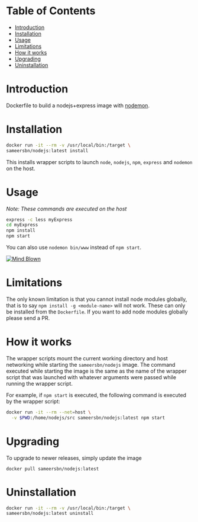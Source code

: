 # Table of Contents
- [Introduction](#introduction)
- [Installation](#installation)
- [Usage](#usage)
- [Limitations](#limitations)
- [How it works](#how-it-works)
- [Upgrading](#upgrading)
- [Uninstallation](#uninstallation)

# Introduction
Dockerfile to build a nodejs+express image with [nodemon](http://nodemon.io/).

# Installation

```bash
docker run -it --rm -v /usr/local/bin:/target \
sameersbn/nodejs:latest install
```

This installs wrapper scripts to launch `node`, `nodejs`, `npm`, `express` and `nodemon` on the host.

# Usage
*Note: These commands are executed on the host*

```bash
express -c less myExpress
cd myExpress
npm install
npm start
```

You can also use `nodemon bin/www` instead of `npm start`.

[![Mind Blown](http://img4.wikia.nocookie.net/__cb20130223000930/adventuretimewithfinnandjake/images/b/b3/Kevin-Butler-Mind-Blown.gif)](https://www.youtube.com/v/kgsP_WAFbu0?start=94&end=100)

# Limitations

The only known limitation is that you cannot install node modules globally, that is to say `npm install -g <module-name>` will not work. These can only be installed from the `Dockerfile`. If you want to add node modules globally please send a PR.

# How it works

The wrapper scripts mount the current working directory and host networking while starting the `sameersbn/nodejs` image. The command executed while starting the image is the same as the name of the wrapper script that was launched with whatever arguments were passed while running the wrapper script.

For example, if `npm start` is executed, the following command is executed by the wrapper script:

```bash
docker run -it --rm --net=host \
  -v $PWD:/home/nodejs/src sameersbn/nodejs:latest npm start
```

# Upgrading

To upgrade to newer releases, simply update the image

```
docker pull sameersbn/nodejs:latest
```

# Uninstallation

```bash
docker run -it --rm -v /usr/local/bin:/target \
sameersbn/nodejs:latest uninstall
```
